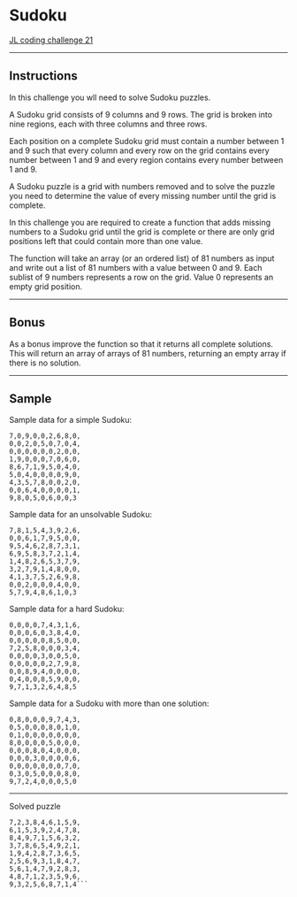 Sudoku
======

[JL coding challenge 21](https://coding-challenges.jl-engineering.net/challenges/challenge-21/)

------

## Instructions

In this challenge you wll need to solve Sudoku puzzles.

A Sudoku grid consists of 9 columns and 9 rows.
The grid is broken into nine regions, each with three columns and three rows.

Each position on a complete Sudoku grid must contain a number between 1 and 9 such that every column and every row on the grid contains every number between 1 and 9 and every region contains every number between 1 and 9.

A Sudoku puzzle is a grid with numbers removed and to solve the puzzle you need to determine the value of every missing number until the grid is complete.


In this challenge you are required to create a function that adds missing numbers to a Sudoku grid until the grid is complete or there are only grid positions left that could contain more than one value.

The function will take an array (or an ordered list) of 81 numbers as input and write out a list of 81 numbers with a value between 0 and 9. Each sublist of 9 numbers represents a row on the grid. Value 0 represents an empty grid position.

------

## Bonus

As a bonus improve the function so that it returns all complete solutions. This will return an array of arrays of 81 numbers, returning an empty array if there is no solution.

------

## Sample

Sample data for a simple Sudoku:
```
7,0,9,0,0,2,6,8,0,
0,0,2,0,5,0,7,0,4,
0,0,0,0,0,0,2,0,0,
1,9,0,0,0,7,0,6,0,
8,6,7,1,9,5,0,4,0,
5,0,4,0,0,0,0,9,0,
4,3,5,7,8,0,0,2,0,
0,0,6,4,0,0,0,0,1,
9,8,0,5,0,6,0,0,3
```

Sample data for an unsolvable Sudoku:
```
7,8,1,5,4,3,9,2,6,
0,0,6,1,7,9,5,0,0,
9,5,4,6,2,8,7,3,1,
6,9,5,8,3,7,2,1,4,
1,4,8,2,6,5,3,7,9,
3,2,7,9,1,4,8,0,0,
4,1,3,7,5,2,6,9,8,
0,0,2,0,0,0,4,0,0,
5,7,9,4,8,6,1,0,3
```

Sample data for a hard Sudoku:
```
0,0,0,0,7,4,3,1,6,
0,0,0,6,0,3,8,4,0,
0,0,0,0,0,8,5,0,0,
7,2,5,8,0,0,0,3,4,
0,0,0,0,3,0,0,5,0,
0,0,0,0,0,2,7,9,8,
0,0,8,9,4,0,0,0,0,
0,4,0,0,8,5,9,0,0,
9,7,1,3,2,6,4,8,5
```

Sample data for a Sudoku with more than one solution:
```
0,8,0,0,0,9,7,4,3,
0,5,0,0,0,8,0,1,0,
0,1,0,0,0,0,0,0,0,
8,0,0,0,0,5,0,0,0,
0,0,0,8,0,4,0,0,0,
0,0,0,3,0,0,0,0,6,
0,0,0,0,0,0,0,7,0,
0,3,0,5,0,0,0,8,0,
9,7,2,4,0,0,0,5,0
```

------

Solved puzzle
```
7,2,3,8,4,6,1,5,9,
6,1,5,3,9,2,4,7,8,
8,4,9,7,1,5,6,3,2,
3,7,8,6,5,4,9,2,1,
1,9,4,2,8,7,3,6,5,
2,5,6,9,3,1,8,4,7,
5,6,1,4,7,9,2,8,3,
4,8,7,1,2,3,5,9,6,
9,3,2,5,6,8,7,1,4```